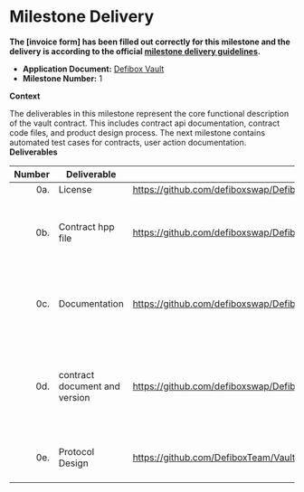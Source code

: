 # Milestone Delivery

**The [invoice form] has been filled out correctly for this milestone and the delivery is according to the official [milestone delivery guidelines](https://github.com/eosnetworkfoundation/grant-framework/blob/master/docs/milestone-deliverables-guidelines.md).**

* **Application Document:** [Defibox Vault](https://github.com/eosnetworkfoundation/grant-framework/blob/main/applications/Defibox_vault.md)
* **Milestone Number:** 1

**Context**

The deliverables in this milestone represent the core functional description of the vault contract. This includes contract api documentation, contract code files, and product design process. The next milestone contains automated test cases for contracts, user action documentation.
**Deliverables**

| Number | Deliverable                  | Link                                                                          | Notes                                                                   |
| -----: | ---------------------------- | ---------------------------------------------------------------------------   | ----------------------------------------------------------------------- |
| 0a.    | License                      | https://github.com/defiboxswap/DefiboxVault-interface/blob/main/LICENSE       |                                                                         |
| 0b.    | Contract hpp file           | https://github.com/defiboxswap/DefiboxVault-interface/blob/main/vault/include  | Contains all files of *.hpp under the contract                          |
| 0c.    | Documentation                | https://github.com/defiboxswap/DefiboxVault-interface/blob/main/README.md     | Project overview and Contract API Guide                                 |
| 0d.    | contract document and version| https://github.com/defiboxswap/DefiboxVault-interface/releases/tag/v1.0.0     | Prebuilt .WASM binaries *.wasm and abi (with version control).          |
| 0e.    | Protocol Design              | https://github.com/DefiboxTeam/Vault/blob/main/Protocol%20Design%20Diagram.md | Product Protocol Design Diagram                                         |
